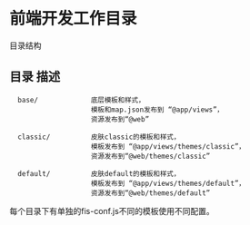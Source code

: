 前端开发工作目录
================

目录结构

目录 描述
-------------------

      base/             底层模板和样式，
                        模板和map.json发布到 “@app/views”，
                        资源发布到“@web”

      classic/          皮肤classic的模板和样式，
                        模板发布到 “@app/views/themes/classic”，
                        资源发布到“@web/themes/classic”

      default/          皮肤default的模板和样式，
                        模板发布到 “@app/views/themes/default”，
                        资源发布到“@web/themes/default”



每个目录下有单独的fis-conf.js不同的模板使用不同配置。

